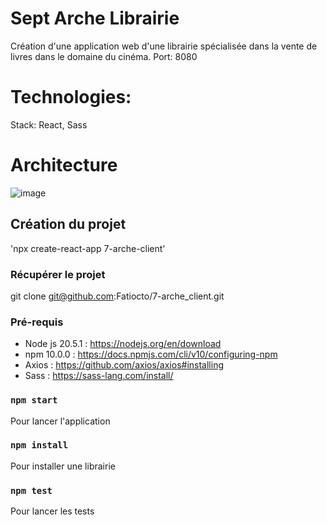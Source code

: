 
# Sept Arche Librairie
Création d'une application web d'une librairie spécialisée dans la vente de livres dans le domaine du cinéma.
Port: 8080
# Technologies:
Stack: React, Sass

# Architecture
![image](https://github.com/Fatiocto/7-arche_client/assets/116719823/0cf6f29b-e12b-4555-a623-e70dd0c1df3d)

## Création du projet
'npx create-react-app 7-arche-client'

### Récupérer le projet
git clone git@github.com:Fatiocto/7-arche_client.git

### Pré-requis
- Node js 20.5.1 : https://nodejs.org/en/download
- npm 10.0.0 : https://docs.npmjs.com/cli/v10/configuring-npm
- Axios : https://github.com/axios/axios#installing
- Sass : https://sass-lang.com/install/

### `npm start`
Pour lancer l'application

### `npm install`
Pour installer une librairie

### `npm test`
Pour lancer les tests

